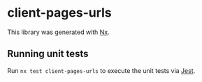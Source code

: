 # client-pages-urls

This library was generated with [Nx](https://nx.dev).

## Running unit tests

Run `nx test client-pages-urls` to execute the unit tests via [Jest](https://jestjs.io).
